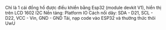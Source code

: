 Chỉ là 1 cái đồng hồ được điều khiển bằng Esp32 (module devkit V1), hiển thị trên LCD 1602 I2C
Nền tảng: Platform IO
Cách nối dây: SDA - D21, SCL - D22, VCC - Vin, GND - GND
Tải, nạp code vào ESP32 và thưởng thức thôi UwU

